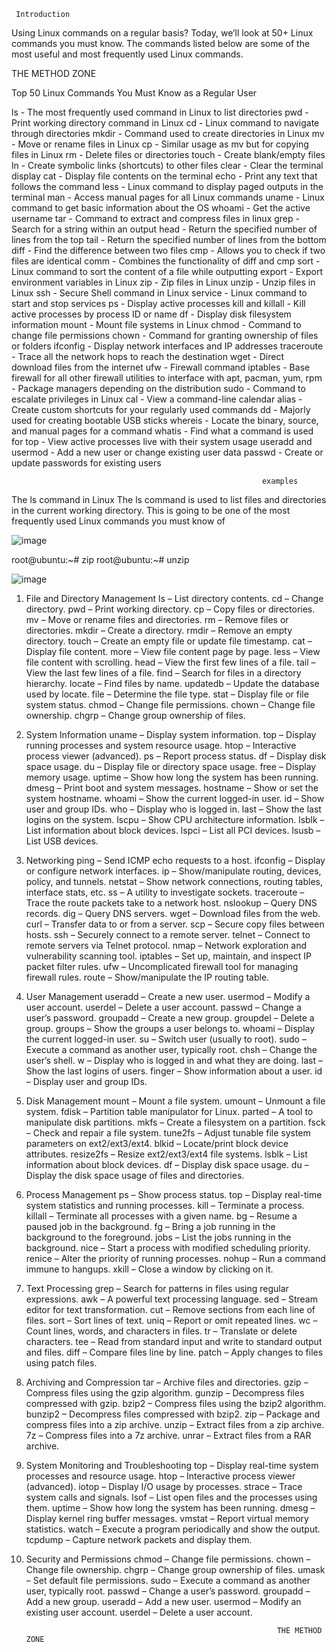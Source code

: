 
     Introduction



 Using Linux commands on a regular basis? Today, we’ll look at 50+ Linux commands you must know. The commands listed below are some of the most useful and most frequently used Linux commands.                                                                          
 
 THE METHOD ZONE





  Top 50 Linux Commands You Must Know as a Regular User


ls - The most frequently used command in Linux to list directories
pwd - Print working directory command in Linux
cd - Linux command to navigate through directories
mkdir - Command used to create directories in Linux
mv - Move or rename files in Linux
cp - Similar usage as mv but for copying files in Linux
rm - Delete files or directories
touch - Create blank/empty files
ln - Create symbolic links (shortcuts) to other files
clear - Clear the terminal display
cat - Display file contents on the terminal
echo - Print any text that follows the command
less - Linux command to display paged outputs in the terminal
man - Access manual pages for all Linux commands
uname - Linux command to get basic information about the OS
whoami - Get the active username
tar - Command to extract and compress files in linux
grep - Search for a string within an output
head - Return the specified number of lines from the top
tail - Return the specified number of lines from the bottom
diff - Find the difference between two files
cmp - Allows you to check if two files are identical
comm - Combines the functionality of diff and cmp
sort - Linux command to sort the content of a file while outputting
export - Export environment variables in Linux
zip - Zip files in Linux
unzip - Unzip files in Linux
ssh - Secure Shell command in Linux
service - Linux command to start and stop services
ps - Display active processes
kill and killall - Kill active processes by process ID or name
df - Display disk filesystem information
mount - Mount file systems in Linux
chmod - Command to change file permissions
chown - Command for granting ownership of files or folders
ifconfig - Display network interfaces and IP addresses
traceroute - Trace all the network hops to reach the destination
wget - Direct download files from the internet
ufw - Firewall command
iptables - Base firewall for all other firewall utilities to interface with
apt, pacman, yum, rpm - Package managers depending on the distribution
sudo - Command to escalate privileges in Linux
cal - View a command-line calendar
alias - Create custom shortcuts for your regularly used commands
dd - Majorly used for creating bootable USB sticks
whereis - Locate the binary, source, and manual pages for a command
whatis - Find what a command is used for
top - View active processes live with their system usage
useradd and usermod - Add a new user or change existing user data
passwd - Create or update passwords for existing users



                                                            examples

The ls command in Linux
The ls command is used to list files and directories in the current working directory. This is going to be one of the most frequently used Linux commands you must know of

![image](https://github.com/user-attachments/assets/820f5e19-4836-496b-b577-9c6f97245991)




root@ubuntu:~# zip <archive name> <file names separated by space>
root@ubuntu:~# unzip <archive name>


![image](https://github.com/user-attachments/assets/fd3902a9-67d5-48f3-95d2-08cf56cd7345)



1. File and Directory Management
ls – List directory contents.
cd – Change directory.
pwd – Print working directory.
cp – Copy files or directories.
mv – Move or rename files and directories.
rm – Remove files or directories.
mkdir – Create a directory.
rmdir – Remove an empty directory.
touch – Create an empty file or update file timestamp.
cat – Display file content.
more – View file content page by page.
less – View file content with scrolling.
head – View the first few lines of a file.
tail – View the last few lines of a file.
find – Search for files in a directory hierarchy.
locate – Find files by name.
updatedb – Update the database used by locate.
file – Determine the file type.
stat – Display file or file system status.
chmod – Change file permissions.
chown – Change file ownership.
chgrp – Change group ownership of files.
2. System Information
uname – Display system information.
top – Display running processes and system resource usage.
htop – Interactive process viewer (advanced).
ps – Report process status.
df – Display disk space usage.
du – Display file or directory space usage.
free – Display memory usage.
uptime – Show how long the system has been running.
dmesg – Print boot and system messages.
hostname – Show or set the system hostname.
whoami – Show the current logged-in user.
id – Show user and group IDs.
who – Display who is logged in.
last – Show the last logins on the system.
lscpu – Show CPU architecture information.
lsblk – List information about block devices.
lspci – List all PCI devices.
lsusb – List USB devices.




3. Networking
ping – Send ICMP echo requests to a host.
ifconfig – Display or configure network interfaces.
ip – Show/manipulate routing, devices, policy, and tunnels.
netstat – Show network connections, routing tables, interface stats, etc.
ss – A utility to investigate sockets.
traceroute – Trace the route packets take to a network host.
nslookup – Query DNS records.
dig – Query DNS servers.
wget – Download files from the web.
curl – Transfer data to or from a server.
scp – Secure copy files between hosts.
ssh – Securely connect to a remote server.
telnet – Connect to remote servers via Telnet protocol.
nmap – Network exploration and vulnerability scanning tool.
iptables – Set up, maintain, and inspect IP packet filter rules.
ufw – Uncomplicated firewall tool for managing firewall rules.
route – Show/manipulate the IP routing table.





4. User Management
useradd – Create a new user.
usermod – Modify a user account.
userdel – Delete a user account.
passwd – Change a user’s password.
groupadd – Create a new group.
groupdel – Delete a group.
groups – Show the groups a user belongs to.
whoami – Display the current logged-in user.
su – Switch user (usually to root).
sudo – Execute a command as another user, typically root.
chsh – Change the user’s shell.
w – Display who is logged in and what they are doing.
last – Show the last logins of users.
finger – Show information about a user.
id – Display user and group IDs.




5. Disk Management
mount – Mount a file system.
umount – Unmount a file system.
fdisk – Partition table manipulator for Linux.
parted – A tool to manipulate disk partitions.
mkfs – Create a filesystem on a partition.
fsck – Check and repair a file system.
tune2fs – Adjust tunable file system parameters on ext2/ext3/ext4.
blkid – Locate/print block device attributes.
resize2fs – Resize ext2/ext3/ext4 file systems.
lsblk – List information about block devices.
df – Display disk space usage.
du – Display the disk space usage of files and directories.




6. Process Management
ps – Show process status.
top – Display real-time system statistics and running processes.
kill – Terminate a process.
killall – Terminate all processes with a given name.
bg – Resume a paused job in the background.
fg – Bring a job running in the background to the foreground.
jobs – List the jobs running in the background.
nice – Start a process with modified scheduling priority.
renice – Alter the priority of running processes.
nohup – Run a command immune to hangups.
xkill – Close a window by clicking on it.




7. Text Processing
grep – Search for patterns in files using regular expressions.
awk – A powerful text processing language.
sed – Stream editor for text transformation.
cut – Remove sections from each line of files.
sort – Sort lines of text.
uniq – Report or omit repeated lines.
wc – Count lines, words, and characters in files.
tr – Translate or delete characters.
tee – Read from standard input and write to standard output and files.
diff – Compare files line by line.
patch – Apply changes to files using patch files.



8. Archiving and Compression
tar – Archive files and directories.
gzip – Compress files using the gzip algorithm.
gunzip – Decompress files compressed with gzip.
bzip2 – Compress files using the bzip2 algorithm.
bunzip2 – Decompress files compressed with bzip2.
zip – Package and compress files into a zip archive.
unzip – Extract files from a zip archive.
7z – Compress files into a 7z archive.
unrar – Extract files from a RAR archive.


9. System Monitoring and Troubleshooting
top – Display real-time system processes and resource usage.
htop – Interactive process viewer (advanced).
iotop – Display I/O usage by processes.
strace – Trace system calls and signals.
lsof – List open files and the processes using them.
uptime – Show how long the system has been running.
dmesg – Display kernel ring buffer messages.
vmstat – Report virtual memory statistics.
watch – Execute a program periodically and show the output.
tcpdump – Capture network packets and display them.



10. Security and Permissions
chmod – Change file permissions.
chown – Change file ownership.
chgrp – Change group ownership of files.
umask – Set default file permissions.
sudo – Execute a command as another user, typically root.
passwd – Change a user’s password.
groupadd – Add a new group.
useradd – Add a new user.
usermod – Modify an existing user account.
userdel – Delete a user account.







                                                                THE METHOD ZONE

